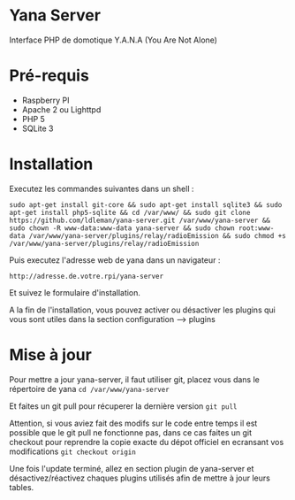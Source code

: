 Yana Server
===========

Interface PHP de domotique Y.A.N.A (You Are Not Alone)

Pré-requis
============

- Raspberry PI
- Apache 2 ou Lighttpd
- PHP 5
- SQLite 3

Installation
============

Executez les commandes suivantes dans un shell :

`sudo apt-get install git-core && sudo apt-get install sqlite3 && sudo apt-get install php5-sqlite && cd /var/www/ && sudo git clone https://github.com/ldleman/yana-server.git /var/www/yana-server && sudo chown -R www-data:www-data yana-server && sudo chown root:www-data /var/www/yana-server/plugins/relay/radioEmission && sudo chmod +s /var/www/yana-server/plugins/relay/radioEmission`

Puis executez l'adresse web de yana dans un navigateur :

`http://adresse.de.votre.rpi/yana-server`

Et suivez le formulaire d'installation.

A la fin de l'installation, vous pouvez activer ou désactiver les plugins qui vous sont utiles dans la section
configuration --> plugins

Mise à jour
============

Pour mettre a jour yana-server, il faut utiliser git, placez vous dans le répertoire de yana
```cd /var/www/yana-server```

Et faites un git pull pour récuperer la dernière version
```git pull```

Attention, si vous aviez fait des modifs sur le code entre temps il est possible que le git pull ne fonctionne pas, dans ce cas faites un git checkout pour reprendre la copie exacte du dépot officiel en ecransant vos modifications
```git checkout origin```

Une fois l'update terminé, allez en section plugin de yana-server et désactivez/réactivez chaques plugins utilisés afin de mettre à jour leurs tables.